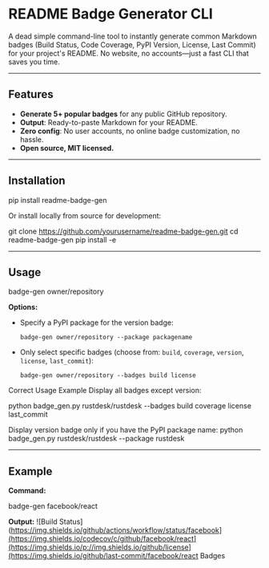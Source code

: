 # README Badge Generator CLI

A dead simple command-line tool to instantly generate common Markdown badges (Build Status, Code Coverage, PyPI Version, License, Last Commit) for your project's README. No website, no accounts—just a fast CLI that saves you time.

---

## Features

- **Generate 5+ popular badges** for any public GitHub repository.
- **Output**: Ready-to-paste Markdown for your README.
- **Zero config**: No user accounts, no online badge customization, no hassle.
- **Open source, MIT licensed.**

---

## Installation

pip install readme-badge-gen


Or install locally from source for development:

git clone https://github.com/yourusername/readme-badge-gen.git
cd readme-badge-gen
pip install -e


---

## Usage

badge-gen owner/repository


**Options:**
- Specify a PyPI package for the version badge:

    ```
    badge-gen owner/repository --package packagename
    ```

- Only select specific badges (choose from: `build`, `coverage`, `version`, `license`, `last_commit`):

    ```
    badge-gen owner/repository --badges build license
    ```
Correct Usage Example
Display all badges except version:

python badge_gen.py rustdesk/rustdesk --badges build coverage license last_commit

Display version badge only if you have the PyPI package name:
python badge_gen.py rustdesk/rustdesk --package rustdesk

---

## Example

**Command:**


badge-gen facebook/react


**Output:**
![Build Status](https://img.shields.io/github/actions/workflow/status/facebook](https://img.shields.io/codecov/c/github/facebook/react](https://img.shields.io/p://img.shields.io/github/license](https://img.shields.io/github/last-commit/facebook/react Badges
